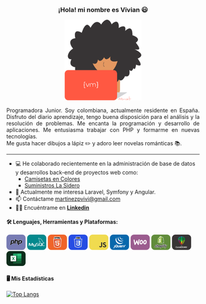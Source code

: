 
<div align="center">
    
### ¡Hola! mi nombre es Vivian 😃
    
<img src="art/vivian-art.png" width="200">
</div>
<div align="justify">
    
Programadora Junior. Soy colombiana, actualmente residente en España. Disfruto del diario aprendizaje, tengo buena disposición para el análisis y la resolución de problemas. Me encanta la programación y desarrollo de aplicaciones. Me entusiasma trabajar con PHP y formarme en nuevas tecnologías.<br>
Me gusta hacer dibujos a lápiz ✏️ y adoro leer novelas románticas 📚.
</div>
<hr>
<div id="info-profile">
<ul>
    <li type=square>💻 He colaborado recientemente en la administración de base de datos y desarrollos back-end de proyectos web como:
        <ul>
            <li type=square><a href="https://camisetasencolores.es/">Camisetas en Colores</a></li>
            <li type=square><a href="https://suministroslasidero.com/">Suministros La Sidero</a></li>
        </ul>
    </li>
    <li type=square>📝 Actualmente me interesa Laravel, Symfony y Angular.</li>
    <li type=square>📫 Contáctame <a href="mailto:martinezpvivi@gmail.com">martinezpvivi@gmail.com</a></li>
    <li type=square>🙋‍♀️ Encuéntrame en <a href="https://www.linkedin.com/in/vivian-mart%C3%ADnez-920803277/"><strong>Linkedin</strong></a></li>
</ul>
</div>

#### 🛠️ Lenguajes, Herramientas y Plataformas:
<div align="left">
<img src="icons/icon-php.png" title="PHP" width="50">
<img src="icons/icon-mysql.png" title="MYSQL" width="50">
<img src="icons/icon-html5.png" title="HTML5" width="50">
<img src="icons/icon-css.png" title="CSS" width="50">
<img src="icons/icon-js.png" title="JS" width="50">
<img src="icons/icon-jquery.png" title="JQUERY" width="50">
<img src="icons/icon-woo.png" title="WOOCOMMERCE" width="50">
<img src="icons/icon-shopify.png" title="SHOPIFY" width="50">
<img src="icons/icon-corel.png" title="CORELDRAW" width="50">
<img src="icons/icon-excel.png" title="EXCEL" width="50">
</div>

#### 🖥️ Mis Estadísticas
[![Top Langs](https://github-readme-stats.vercel.app/api/top-langs/?username=vivianmartinez&hide_progress=false&theme=highcontrast)](https://github.com/vivianmartinez/github-readme-stats)
